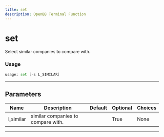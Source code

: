 ```yaml
---
title: set
description: OpenBB Terminal Function
---
```


# set

Select similar companies to compare with.
### Usage 
```python
usage: set [-s L_SIMILAR]
```
---
## Parameters
| Name | Description | Default | Optional | Choices |
| ---- | ----------- | ------- | -------- | ------- |
| l_similar | similar companies to compare with. |  | True | None |
---
